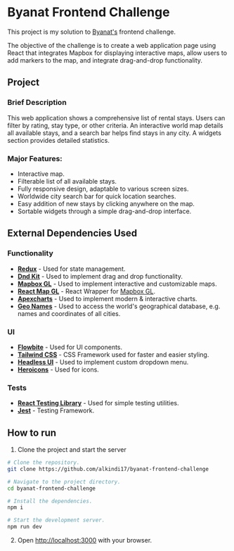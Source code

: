 # Byanat Frontend Challenge

This project is my solution to [Byanat's](https://www.byanat.om) frontend challenge.

The objective of the challenge is to create a web application page using React that integrates Mapbox for displaying interactive maps, allow users to add markers to the map, and integrate drag-and-drop functionality.

## Project

### Brief Description

This web application shows a comprehensive list of rental stays. Users can filter by rating, stay type, or other criteria. An interactive world map details all available stays, and a search bar helps find stays in any city. A widgets section provides detailed statistics.

### Major Features:

- Interactive map.
- Filterable list of all available stays.
- Fully responsive design, adaptable to various screen sizes.
- Worldwide city search bar for quick location searches.
- Easy addition of new stays by clicking anywhere on the map.
- Sortable widgets through a simple drag-and-drop interface.

## External Dependencies Used

### Functionality

- **[Redux](https://redux.js.org)** - Used for state management.
- **[Dnd Kit](https://dndkit.com)** - Used to implement drag and drop functionality.
- **[Mapbox GL](https://www.mapbox.com)** - Used to implement interactive and customizable maps.
- **[React Map GL](https://visgl.github.io/react-map-gl/)** - React Wrapper for [Mapbox GL](https://www.mapbox.com).
- **[Apexcharts](https://apexcharts.com)** - Used to implement modern & interactive charts.
- **[Geo Names](http://www.geonames.org)** - Used to access the world's geographical database, e.g. names and coordinates of all cities.

### UI

- **[Flowbite](https://flowbite.com)** - Used for UI components.
- **[Tailwind CSS](https://tailwindcss.com)** - CSS Framework used for faster and easier styling.
- **[Headless UI](https://headlessui.com)** - Used to implement custom dropdown menu.
- **[Heroicons](https://heroicons.com)** - Used for icons.

### Tests

- **[React Testing Library](https://testing-library.com/docs/react-testing-library/intro/)** - Used for simple testing utilities.
- **[Jest](https://testing-library.com)** - Testing Framework.

## How to run

1. Clone the project and start the server

```bash
# Clone the repository.
git clone https://github.com/alkindi17/byanat-frontend-challenge

# Navigate to the project directory.
cd byanat-frontend-challenge

# Install the dependencies.
npm i

# Start the development server.
npm run dev
```

2. Open [http://localhost:3000](http://localhost:3000) with your browser.
